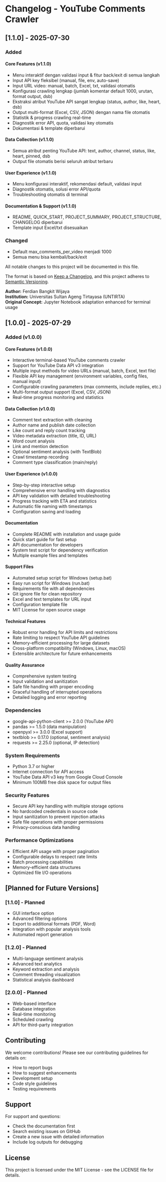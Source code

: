 
# Changelog - YouTube Comments Crawler

## [1.1.0] - 2025-07-30

### Added

#### Core Features (v1.1.0)

- Menu interaktif dengan validasi input & fitur back/exit di semua langkah
- Input API key fleksibel (manual, file, env, auto-save)
- Input URL video: manual, batch, Excel, txt, validasi otomatis
- Konfigurasi crawling lengkap (jumlah komentar default 1000, urutan, format output, dsb)
- Ekstraksi atribut YouTube API sangat lengkap (status, author, like, heart, dsb)
- Output multi-format (Excel, CSV, JSON) dengan nama file otomatis
- Statistik & progress crawling real-time
- Diagnostik error API, quota, validasi key otomatis
- Dokumentasi & template diperbarui

#### Data Collection (v1.1.0)

- Semua atribut penting YouTube API: text, author, channel, status, like, heart, pinned, dsb
- Output file otomatis berisi seluruh atribut terbaru

#### User Experience (v1.1.0)

- Menu konfigurasi interaktif, rekomendasi default, validasi input
- Diagnostik otomatis, solusi error API/quota
- Troubleshooting otomatis di terminal

#### Documentation & Support (v1.1.0)

- README, QUICK_START, PROJECT_SUMMARY, PROJECT_STRUCTURE, CHANGELOG diperbarui
- Template input Excel/txt disesuaikan

### Changed

- Default max_comments_per_video menjadi 1000
- Semua menu bisa kembali/back/exit

All notable changes to this project will be documented in this file.

The format is based on [Keep a Changelog](https://keepachangelog.com/en/1.0.0/),
and this project adheres to [Semantic Versioning](https://semver.org/spec/v2.0.0.html).

**Author:** Ferdian Bangkit Wijaya  
**Institution:** Universitas Sultan Ageng Tirtayasa (UNTIRTA)  
**Original Concept:** Jupyter Notebook adaptation enhanced for terminal usage

## [1.0.0] - 2025-07-29

### Added (v1.0.0)

#### Core Features (v1.0.0)

- Interactive terminal-based YouTube comments crawler
- Support for YouTube Data API v3 integration
- Multiple input methods for video URLs (manual, batch, Excel, text file)
- Flexible API key management (environment variables, config files, manual input)
- Configurable crawling parameters (max comments, include replies, etc.)
- Multi-format output support (Excel, CSV, JSON)
- Real-time progress monitoring and statistics

#### Data Collection (v1.0.0)

- Comment text extraction with cleaning
- Author name and publish date collection
- Like count and reply count tracking
- Video metadata extraction (title, ID, URL)
- Word count analysis
- Link and mention detection
- Optional sentiment analysis (with TextBlob)
- Crawl timestamp recording
- Comment type classification (main/reply)

#### User Experience (v1.0.0)

- Step-by-step interactive setup
- Comprehensive error handling with diagnostics
- API key validation with detailed troubleshooting
- Progress tracking with ETA and statistics
- Automatic file naming with timestamps
- Configuration saving and loading

#### Documentation

- Complete README with installation and usage guide
- Quick start guide for fast setup
- API documentation for developers
- System test script for dependency verification
- Multiple example files and templates

#### Support Files

- Automated setup script for Windows (setup.bat)
- Easy run script for Windows (run.bat)
- Requirements file with all dependencies
- Git ignore file for clean repository
- Excel and text templates for URL input
- Configuration template file
- MIT License for open source usage

#### Technical Features

- Robust error handling for API limits and restrictions
- Rate limiting to respect YouTube API guidelines
- Memory-efficient processing for large datasets
- Cross-platform compatibility (Windows, Linux, macOS)
- Extensible architecture for future enhancements

#### Quality Assurance

- Comprehensive system testing
- Input validation and sanitization
- Safe file handling with proper encoding
- Graceful handling of interrupted operations
- Detailed logging and error reporting

### Dependencies

- google-api-python-client >= 2.0.0 (YouTube API)
- pandas >= 1.5.0 (data manipulation)
- openpyxl >= 3.0.0 (Excel support)
- textblob >= 0.17.0 (optional, sentiment analysis)
- requests >= 2.25.0 (optional, IP detection)

### System Requirements

- Python 3.7 or higher
- Internet connection for API access
- YouTube Data API v3 key from Google Cloud Console
- Minimum 100MB free disk space for output files

### Security Features

- Secure API key handling with multiple storage options
- No hardcoded credentials in source code
- Input sanitization to prevent injection attacks
- Safe file operations with proper permissions
- Privacy-conscious data handling

### Performance Optimizations

- Efficient API usage with proper pagination
- Configurable delays to respect rate limits
- Batch processing capabilities
- Memory-efficient data structures
- Optimized file I/O operations

## [Planned for Future Versions]

### [1.1.0] - Planned

- GUI interface option
- Advanced filtering options
- Export to additional formats (PDF, Word)
- Integration with popular analysis tools
- Automated report generation

### [1.2.0] - Planned

- Multi-language sentiment analysis
- Advanced text analytics
- Keyword extraction and analysis
- Comment threading visualization
- Statistical analysis dashboard

### [2.0.0] - Planned

- Web-based interface
- Database integration
- Real-time monitoring
- Scheduled crawling
- API for third-party integration

## Contributing

We welcome contributions! Please see our contributing guidelines for details on:

- How to report bugs
- How to suggest enhancements
- Development setup
- Code style guidelines
- Testing requirements

## Support

For support and questions:

- Check the documentation first
- Search existing issues on GitHub
- Create a new issue with detailed information
- Include log outputs for debugging

## License

This project is licensed under the MIT License - see the LICENSE file for details.
